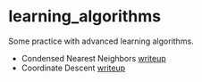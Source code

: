# learning_algorithms
Some practice with advanced learning algorithms.
- Condensed Nearest Neighbors [writeup](https://github.com/kevinstan/learning_algorithms/blob/master/writeups/pa1_prototype_selection.pdf)
- Coordinate Descent [writeup](https://github.com/kevinstan/learning_algorithms/blob/master/writeups/pa2_coordinate_descent.pdf)
